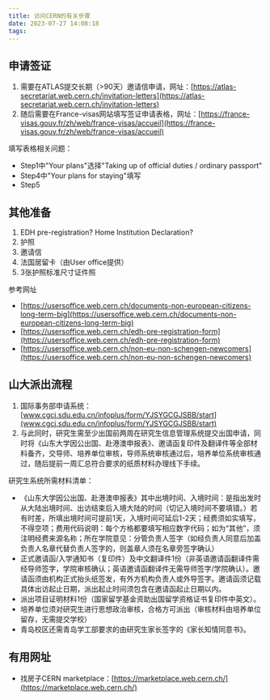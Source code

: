 ```yaml
---
title: 访问CERN的有关步骤
date: 2023-07-27 14:08:18
tags:
---
```


## 申请签证

1. 需要在ATLAS提交长期（>90天）邀请信申请，网址：[https://atlas-secretariat.web.cern.ch/invitation-letters](https://atlas-secretariat.web.cern.ch/invitation-letters)
2. 随后需要在France-visas网站填写签证申请表格，网址：[https://france-visas.gouv.fr/zh/web/france-visas/accueil](https://france-visas.gouv.fr/zh/web/france-visas/accueil)

填写表格相关问题：
- Step1中"Your plans"选择"Taking up of official duties / ordinary passport"
- Step4中"Your plans for staying"填写
- Step5

## 其他准备
1. EDH pre-registration? Home Institution Declaration?
2. 护照
3. 邀请信
4. 法国居留卡（由User office提供）
5. 3张护照标准尺寸证件照

参考网址
- [https://usersoffice.web.cern.ch/documents-non-european-citizens-long-term-big](https://usersoffice.web.cern.ch/documents-non-european-citizens-long-term-big)
- [https://usersoffice.web.cern.ch/edh-pre-registration-form](https://usersoffice.web.cern.ch/edh-pre-registration-form)
- [https://usersoffice.web.cern.ch/non-eu-non-schengen-newcomers](https://usersoffice.web.cern.ch/non-eu-non-schengen-newcomers)

## 山大派出流程

1. 国际事务部申请系统：[www.cgcj.sdu.edu.cn/infoplus/form/YJSYGCGJSBB/start](www.cgcj.sdu.edu.cn/infoplus/form/YJSYGCGJSBB/start)
2. 与此同时，研究生需至少出国前两周在研究生信息管理系统提交出国申请，同时将《山东大学因公出国、赴港澳申报表》、邀请函复印件及翻译件等全部材料备齐，交导师、培养单位审核，导师系统审核通过后，培养单位系统审核通过，随后提前一周汇总符合要求的纸质材料办理线下手续。

研究生系统所需材料清单：
- 《山东大学因公出国、赴港澳申报表》其中出境时间、入境时间：是指出发时从大陆出境时间、出访结束后入境大陆的时间（切记入境时间不要填错。）若有时差，所填出境时间可提前1天，入境时间可延后1-2天；经费须如实填写，不得空项；费用代码说明：每个方格都要填写相应数字代码；如为“其他”，须注明经费来源名称；所在学院意见：分管负责人签字（如经负责人同意后加盖负责人名章代替负责人签字的，则盖章人须在名章旁签字确认）
- 正式邀请函/入学通知书（复印件）及中文翻译件1份（非英语邀请函翻译件需经导师签字，学院审核确认；英语邀请函翻译件无需导师签字/学院确认）。邀请函须由机构正式抬头纸签发，有外方机构负责人或外导签字。邀请函须记载具体出访起止日期，派出起止时间须包含在邀请函起止日期以内。
- 派出项目证明材料1份（国家留学基金资助出国留学资格证书复印件中英文）。
- 培养单位须对研究生进行思想政治审核，合格方可派出（审核材料由培养单位留存，无需提交学校）
- 青岛校区还需青岛学工部要求的由研究生家长签字的《家长知情同意书》。

## 有用网址
- 找房子CERN marketplace：[https://marketplace.web.cern.ch/](https://marketplace.web.cern.ch/)

